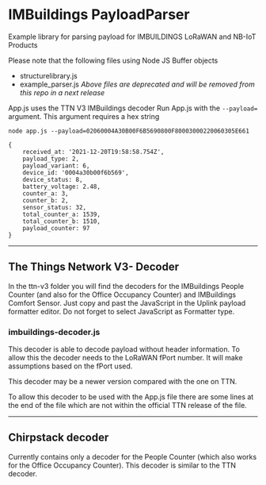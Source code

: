# IMBuildings PayloadParser
Example library for parsing payload for IMBUILDINGS LoRaWAN and NB-IoT Products

Please note that the following files using Node JS Buffer objects
- structurelibrary.js
- example_parser.js
*Above files are deprecated and will be removed from this repo in a next release*

App.js uses the TTN V3 IMBuildings decoder
Run App.js with the `--payload=` argument. This argument requires a hex string

`node app.js --payload=02060004A30B00F6B5690800F80003000220060305E661`

```
{ 
    received_at: '2021-12-20T19:58:58.754Z',
    payload_type: 2,
    payload_variant: 6,
    device_id: '0004a30b00f6b569',
    device_status: 8,
    battery_voltage: 2.48,
    counter_a: 3,
    counter_b: 2,
    sensor_status: 32,
    total_counter_a: 1539,
    total_counter_b: 1510,
    payload_counter: 97 
}
```

---

## The Things Network V3- Decoder
In the ttn-v3 folder you will find the decoders for the IMBuildings People Counter (and also for the Office Occupancy Counter) and IMBuildings Comfort Sensor.
Just copy and past the JavaScript in the Uplink payload formatter editor. Do not forget to select JavaScript as Formatter type.

### imbuildings-decoder.js
This decoder is able to decode payload without header information.
To allow this the decoder needs to the LoRaWAN fPort number.
It will make assumptions based on the fPort used.

This decoder may be a newer version compared with the one on TTN.

To allow this decoder to be used with the App.js file there are some lines at the end of the file which are not within the official TTN release of the file.

---

## Chirpstack decoder
Currently contains only a decoder for the People Counter (which also works for the Office Occupancy Counter).
This decoder is similar to the TTN decoder.